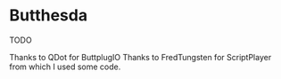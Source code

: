 # Butthesda

TODO

Thanks to QDot for ButtplugIO
Thanks to FredTungsten for ScriptPlayer from which I used some code.
